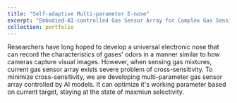 ```yaml
---
title: "Self-adaptive Multi-parameter E-nose"
excerpt: "Embodied-AI-controlled Gas Sensor Array for Complex Gas Sensing <br/><img src='https://github.com/CHTiansweet/CHTian/blob/master/images/deepvno.png'>"
collection: portfolio
---
```


Researchers have long hoped to develop a universal electronic nose that can record the characteristics of gases' odors in a manner similar to how cameras capture visual images. However, when sensing gas mixtures, current gas sensor array exists severe problem of cross-sensitivity. To minimize cross-sensitivity, we are
 developing multi-parameter gas sensor array controlled by AI models. It can optimize it's working parameter based on current target, staying at the state of maxmiun selectivity.
